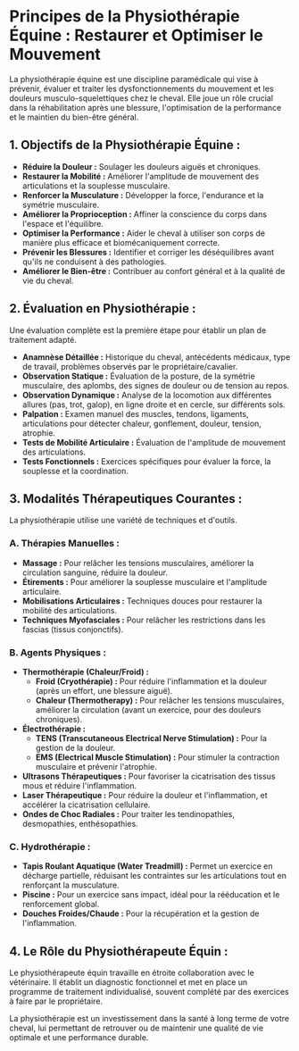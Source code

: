 # Principes de la Physiothérapie Équine : Restaurer et Optimiser le Mouvement

La physiothérapie équine est une discipline paramédicale qui vise à prévenir, évaluer et traiter les dysfonctionnements du mouvement et les douleurs musculo-squelettiques chez le cheval. Elle joue un rôle crucial dans la réhabilitation après une blessure, l'optimisation de la performance et le maintien du bien-être général.

## 1. Objectifs de la Physiothérapie Équine :

*   **Réduire la Douleur :** Soulager les douleurs aiguës et chroniques.
*   **Restaurer la Mobilité :** Améliorer l'amplitude de mouvement des articulations et la souplesse musculaire.
*   **Renforcer la Musculature :** Développer la force, l'endurance et la symétrie musculaire.
*   **Améliorer la Proprioception :** Affiner la conscience du corps dans l'espace et l'équilibre.
*   **Optimiser la Performance :** Aider le cheval à utiliser son corps de manière plus efficace et biomécaniquement correcte.
*   **Prévenir les Blessures :** Identifier et corriger les déséquilibres avant qu'ils ne conduisent à des pathologies.
*   **Améliorer le Bien-être :** Contribuer au confort général et à la qualité de vie du cheval.

## 2. Évaluation en Physiothérapie :

Une évaluation complète est la première étape pour établir un plan de traitement adapté.

*   **Anamnèse Détaillée :** Historique du cheval, antécédents médicaux, type de travail, problèmes observés par le propriétaire/cavalier.
*   **Observation Statique :** Évaluation de la posture, de la symétrie musculaire, des aplombs, des signes de douleur ou de tension au repos.
*   **Observation Dynamique :** Analyse de la locomotion aux différentes allures (pas, trot, galop), en ligne droite et en cercle, sur différents sols.
*   **Palpation :** Examen manuel des muscles, tendons, ligaments, articulations pour détecter chaleur, gonflement, douleur, tension, atrophie.
*   **Tests de Mobilité Articulaire :** Évaluation de l'amplitude de mouvement des articulations.
*   **Tests Fonctionnels :** Exercices spécifiques pour évaluer la force, la souplesse et la coordination.

## 3. Modalités Thérapeutiques Courantes :

La physiothérapie utilise une variété de techniques et d'outils.

### A. Thérapies Manuelles :

*   **Massage :** Pour relâcher les tensions musculaires, améliorer la circulation sanguine, réduire la douleur.
*   **Étirements :** Pour améliorer la souplesse musculaire et l'amplitude articulaire.
*   **Mobilisations Articulaires :** Techniques douces pour restaurer la mobilité des articulations.
*   **Techniques Myofasciales :** Pour relâcher les restrictions dans les fascias (tissus conjonctifs).

### B. Agents Physiques :

*   **Thermothérapie (Chaleur/Froid) :**
    *   **Froid (Cryothérapie) :** Pour réduire l'inflammation et la douleur (après un effort, une blessure aiguë).
    *   **Chaleur (Thermotherapy) :** Pour relâcher les tensions musculaires, améliorer la circulation (avant un exercice, pour des douleurs chroniques).
*   **Électrothérapie :**
    *   **TENS (Transcutaneous Electrical Nerve Stimulation) :** Pour la gestion de la douleur.
    *   **EMS (Electrical Muscle Stimulation) :** Pour stimuler la contraction musculaire et prévenir l'atrophie.
*   **Ultrasons Thérapeutiques :** Pour favoriser la cicatrisation des tissus mous et réduire l'inflammation.
*   **Laser Thérapeutique :** Pour réduire la douleur et l'inflammation, et accélérer la cicatrisation cellulaire.
*   **Ondes de Choc Radiales :** Pour traiter les tendinopathies, desmopathies, enthésopathies.

### C. Hydrothérapie :

*   **Tapis Roulant Aquatique (Water Treadmill) :** Permet un exercice en décharge partielle, réduisant les contraintes sur les articulations tout en renforçant la musculature.
*   **Piscine :** Pour un exercice sans impact, idéal pour la rééducation et le renforcement global.
*   **Douches Froides/Chaude :** Pour la récupération et la gestion de l'inflammation.

## 4. Le Rôle du Physiothérapeute Équin :

Le physiothérapeute équin travaille en étroite collaboration avec le vétérinaire. Il établit un diagnostic fonctionnel et met en place un programme de traitement individualisé, souvent complété par des exercices à faire par le propriétaire.

La physiothérapie est un investissement dans la santé à long terme de votre cheval, lui permettant de retrouver ou de maintenir une qualité de vie optimale et une performance durable.
